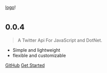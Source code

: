 <!-- _coverpage.md -->

[logo](./Quill_logo.png)!

# <small class="gradient-PeachSunnset clip-txt thick-s">0.0.4</small>

> A Twitter Api For JavaScript and DotNet. 

- Simple and lightweight
- flexible and customizable

[GitHub](https://github.com/Doge-Productions/Quill-Api)
[Get Started](pages/javascript?id=quickstart)